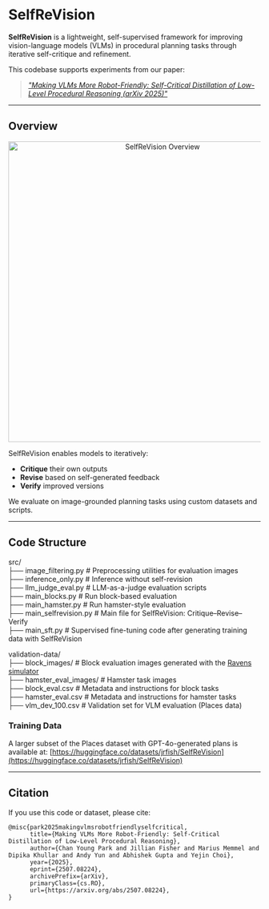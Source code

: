 # SelfReVision

**SelfReVision** is a lightweight, self-supervised framework for improving vision-language models (VLMs) in procedural planning tasks through iterative self-critique and refinement.

This codebase supports experiments from our paper:

> _["Making VLMs More Robot-Friendly: Self-Critical Distillation of Low-Level Procedural Reasoning (arXiv 2025)"](https://arxiv.org/abs/2507.08224)_ 

---

## Overview
<p align="center">
  <img src="https://i.imgur.com/jCLTIV0.png" alt="SelfReVision Overview" width="600"/>
</p>

SelfReVision enables models to iteratively:
- **Critique** their own outputs
- **Revise** based on self-generated feedback
- **Verify** improved versions

We evaluate on image-grounded planning tasks using custom datasets and scripts.

---

## Code Structure

src/  
├── image_filtering.py # Preprocessing utilities for evaluation images  
├── inference_only.py # Inference without self-revision  
├── llm_judge_eval.py # LLM-as-a-judge evaluation scripts  
├── main_blocks.py # Run block-based evaluation  
├── main_hamster.py # Run hamster-style evaluation  
├── main_selfrevision.py # Main file for SelfReVision: Critique–Revise–Verify  
├── main_sft.py # Supervised fine-tuning code after generating training data with SelfReVision  

validation-data/  
├── block_images/ # Block evaluation images generated with the [Ravens simulator](https://github.com/google-research/ravens)  
├── hamster_eval_images/ # Hamster task images  
├── block_eval.csv # Metadata and instructions for block tasks  
├── hamster_eval.csv # Metadata and instructions for hamster tasks  
├── vlm_dev_100.csv # Validation set for VLM evaluation (Places data)  

### Training Data
A larger subset of the Places dataset with GPT-4o-generated plans is available at: [https://huggingface.co/datasets/jrfish/SelfReVision](https://huggingface.co/datasets/jrfish/SelfReVision)

---

## Citation

If you use this code or dataset, please cite: 
```
@misc{park2025makingvlmsrobotfriendlyselfcritical,
      title={Making VLMs More Robot-Friendly: Self-Critical Distillation of Low-Level Procedural Reasoning}, 
      author={Chan Young Park and Jillian Fisher and Marius Memmel and Dipika Khullar and Andy Yun and Abhishek Gupta and Yejin Choi},
      year={2025},
      eprint={2507.08224},
      archivePrefix={arXiv},
      primaryClass={cs.RO},
      url={https://arxiv.org/abs/2507.08224}, 
}
```
